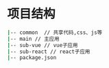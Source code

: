 # 项目结构

```bash
|-- common  // 共享代码,css、js等
|-- main // 主应用
|-- sub-vue // vue子应用
|-- sub-react // react子应用
|-- package.json
```

